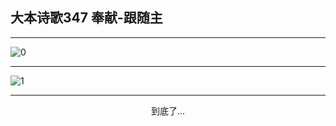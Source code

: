 
## 大本诗歌347 奉献-跟随主
        
<div id="aplayer0"></div>

---

<img alt="0" data-original="https://cdn.jsdelivr.net/gh/k34869/shi/data/d0347/0">

---

<img alt="1" data-original="https://cdn.jsdelivr.net/gh/k34869/shi/data/d0347/1">

---

<p style="text-align: center">到底了...</p>

<script src="/js/dist-view.js"></script>

<script>
MAIN.id = 'd0347';
        
const ap0 = new APlayer({
    container: document.getElementById('aplayer0'),
    volume: 1,
    loop: 'none',
    preload: 'none',
    audio: [{
        name: '大本诗歌347.mp3',
        artist: '大本诗歌',
        url: 'https://res.wx.qq.com/voice/getvoice?mediaid=MzI0NTk3MDM5M18yMjQ3NDkxODQw',
        cover: '/favicon'
    }]
});
</script>
